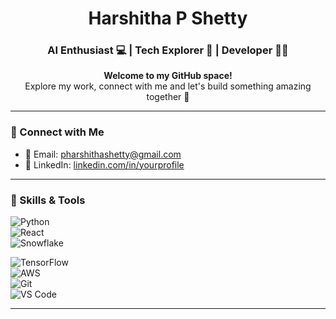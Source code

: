 <h1 align="center">Harshitha P Shetty</h1>
<h3 align="center">AI Enthusiast 💻 | Tech Explorer 🚀 | Developer 👩‍💻</h3>

<p align="center">
  <b>Welcome to my GitHub space!</b><br>
  Explore my work, connect with me and let's build something amazing together 🌟
</p>

---

### 🔗 Connect with Me
- 📧 Email: [pharshithashetty@gmail.com](mailto:pharshithashetty@gmail.com)
- 💼 LinkedIn: [linkedin.com/in/yourprofile](https://linkedin.com/in/yourprofile)

---

### 📌 Skills & Tools
![Python](https://img.shields.io/badge/-Python-3776AB?style=flat-square&logo=python&logoColor=white)  
![React](https://img.shields.io/badge/-React-61DAFB?style=flat-square&logo=react&logoColor=black)  
![Snowflake](https://img.shields.io/badge/-Snowflake-29B5E8?style=flat-square&logo=snowflake&logoColor=white)

![TensorFlow](https://img.shields.io/badge/-TensorFlow-FF6F00?style=flat-square&logo=tensorflow&logoColor=white)  
![AWS](https://img.shields.io/badge/-AWS-232F3E?style=flat-square&logo=amazon-aws&logoColor=white)  
![Git](https://img.shields.io/badge/-Git-F05032?style=flat-square&logo=git&logoColor=white)  
![VS Code](https://img.shields.io/badge/-VS%20Code-007ACC?style=flat-square&logo=visual-studio-code)  


---
